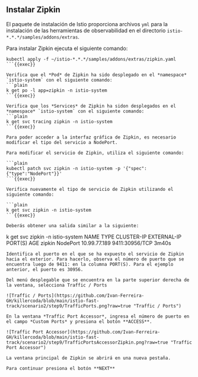 ## Instalar Zipkin

El paquete de instalación de Istio proporciona archivos `yml` para la instalación de las herramientas de observabilidad en el directorio `istio-*.*.*/samples/addons/extras`.

Para instalar Zipkin ejecuta el siguiente comando:

```plain
kubectl apply -f ~/istio-*.*.*/samples/addons/extras/zipkin.yaml
```{{exec}}

Verifica que el *Pod* de Zipkin ha sido desplegado en el *namespace* `istio-system` con el siguiente comando:
```plain
k get po -l app=zipkin -n istio-system
```{{exec}}

Verifica que los *Services* de Zipkin ha sidon desplegados en el *namespace* `istio-system` con el siguiente comando:
```plain
k get svc tracing zipkin -n istio-system
```{{exec}}

Para poder acceder a la interfaz gráfica de Zipkin, es necesario modificar el tipo del servicio a NodePort.

Para modificar el servicio de Zipkin, utiliza el siguiente comando:

```plain
kubectl patch svc zipkin -n istio-system -p '{"spec":{"type":"NodePort"}}'
```{{exec}}

Verifica nuevamente el tipo de servicio de Zipkin utilizando el siguiente comando:

```plain
k get svc zipkin -n istio-system
```{{exec}}

Deberás obtener una salida similar a la siguiente:

```
k get svc zipkin -n istio-system
NAME     TYPE       CLUSTER-IP     EXTERNAL-IP   PORT(S)          AGE
zipkin   NodePort   10.99.77.189   <none>        9411:30956/TCP   3m40s
```
Identifica el puerto en el que se ha expuesto el servicio de Zipkin hacia el exterior. Para hacerlo, observa el número de puerto que se encuentra luego de 9411: en la columna PORT(S). Para el ejemplo anterior, el puerto es 30956.

Del menú desplegable que se encuentra en la parte superior derecha de la ventana, selecciona Traffic / Ports

![Traffic / Ports](https://github.com/Ivan-Ferreira-GH/killercoda/blob/main/istio-fast-track/scenario2/step9/TrafficPorts.png?raw=true "Traffic / Ports")
  
En la ventana *Traffic Port Accessor*, ingresa el número de puerto en el campo *Custom Ports* y presiona el botón **ACCESS**.

![Traffic Port Accessor](https://github.com/Ivan-Ferreira-GH/killercoda/blob/main/istio-fast-track/scenario2/step9/TrafficPortsAccessorZipkin.png?raw=true "Traffic Port Accessor")
  
La ventana principal de Zipkin se abrirá en una nueva pestaña.
  
Para continuar presiona el botón **NEXT**

